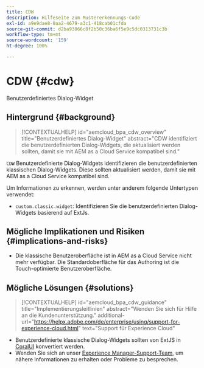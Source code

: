 ```yaml
---
title: CDW
description: Hilfeseite zum Mustererkennungs-Code
exl-id: a9e9dae8-0aa2-4679-a3c1-418cab01cfda
source-git-commit: d2ba93866c8f2b50c36ba6f5e9c5dc0313731c3b
workflow-type: tm+mt
source-wordcount: '159'
ht-degree: 100%

---
```


# CDW {#cdw}

Benutzerdefiniertes Dialog-Widget

## Hintergrund {#background}

>[!CONTEXTUALHELP]
>id="aemcloud_bpa_cdw_overview"
>title="Benutzerdefiniertes Dialog-Widget"
>abstract="CDW identifiziert die benutzerdefinierten Dialog-Widgets, die aktualisiert werden sollten, damit sie mit AEM as a Cloud Service kompatibel sind."

`CDW` Benutzerdefinierte Dialog-Widgets identifizieren die benutzerdefinierten klassischen Dialog-Widgets. Diese sollten aktualisiert werden, damit sie mit AEM as a Cloud Service kompatibel sind.

Um Informationen zu erkennen, werden unter anderem folgende Untertypen verwendet:

* `custom.classic.widget`: Identifizieren Sie die benutzerdefinierten Dialog-Widgets basierend auf ExtJs.

## Mögliche Implikationen und Risiken {#implications-and-risks}

* Die klassische Benutzeroberfläche ist in AEM as a Cloud Service nicht mehr verfügbar. Die Standardoberfläche für das Authoring ist die Touch-optimierte Benutzeroberfläche.

## Mögliche Lösungen {#solutions}

>[!CONTEXTUALHELP]
>id="aemcloud_bpa_cdw_guidance"
>title="Implementierungsleitlinien"
>abstract="Wenden Sie sich für Hilfe an die Kundenunterstützung."
>additional-url="https://helpx.adobe.com/de/enterprise/using/support-for-experience-cloud.html" text="Support für Experience Cloud"

* Benutzerdefinierte klassische Dialog-Widgets sollten von ExtJS in [CoralUI](https://developer.adobe.com/experience-manager/reference-materials/6-5/coral-ui/coralui3/getting-started.html) konvertiert werden.
* Wenden Sie sich an unser [Experience Manager-Support-Team](https://helpx.adobe.com/de/enterprise/using/support-for-experience-cloud.html), um nähere Informationen zu erhalten oder Probleme zu besprechen.
